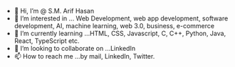 - 👋 Hi, I’m @ S.M. Arif Hasan
- 👀 I’m interested in ... Web Development, web app development, software development, AI, machine learning, web 3.0, business, e-commerce
- 🌱 I’m currently learning ...HTML, CSS, Javascript, C, C++, Python, Java, React, TypeScript etc.  
- 💞️ I’m looking to collaborate on ...LinkedIn
- 📫 How to reach me ...by mail, LinkedIn, Twitter.

<!---
Arif1920002/Arif1920002 is a ✨ special ✨ repository because its `README.md` (this file) appears on your GitHub profile.
You can click the Preview link to take a look at your changes.
--->
